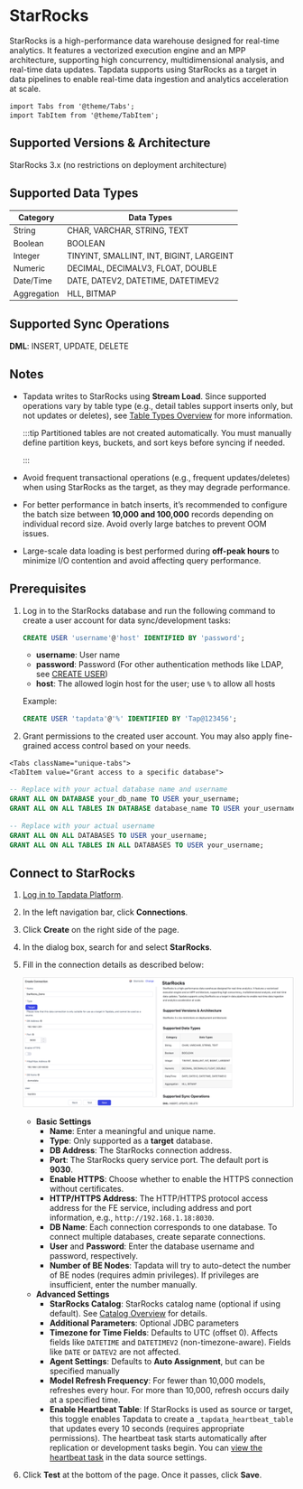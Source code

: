 # StarRocks

StarRocks is a high-performance data warehouse designed for real-time analytics. It features a vectorized execution engine and an MPP architecture, supporting high concurrency, multidimensional analysis, and real-time data updates. Tapdata supports using StarRocks as a target in data pipelines to enable real-time data ingestion and analytics acceleration at scale.

```mdx-code-block
import Tabs from '@theme/Tabs';
import TabItem from '@theme/TabItem';
```

## Supported Versions & Architecture

StarRocks 3.x (no restrictions on deployment architecture)

## Supported Data Types

| Category    | Data Types                               |
| ----------- | ---------------------------------------- |
| String      | CHAR, VARCHAR, STRING, TEXT              |
| Boolean     | BOOLEAN                                  |
| Integer     | TINYINT, SMALLINT, INT, BIGINT, LARGEINT |
| Numeric     | DECIMAL, DECIMALV3, FLOAT, DOUBLE        |
| Date/Time   | DATE, DATEV2, DATETIME, DATETIMEV2       |
| Aggregation | HLL, BITMAP                              |

## Supported Sync Operations

**DML**: INSERT, UPDATE, DELETE

## Notes

- Tapdata writes to StarRocks using **Stream Load**. Since supported operations vary by table type (e.g., detail tables support inserts only, but not updates or deletes), see [Table Types Overview](https://docs.mirrorship.cn/docs/table_design/table_types/) for more information.

  :::tip
  Partitioned tables are not created automatically. You must manually define partition keys, buckets, and sort keys before syncing if needed.

  :::

- Avoid frequent transactional operations (e.g., frequent updates/deletes) when using StarRocks as the target, as they may degrade performance.

- For better performance in batch inserts, it’s recommended to configure the batch size between **10,000 and 100,000** records depending on individual record size. Avoid overly large batches to prevent OOM issues.

- Large-scale data loading is best performed during **off-peak hours** to minimize I/O contention and avoid affecting query performance.

## Prerequisites

1. Log in to the StarRocks database and run the following command to create a user account for data sync/development tasks:

   ```sql
   CREATE USER 'username'@'host' IDENTIFIED BY 'password';
   ```

   - **username**: User name
   - **password**: Password (For other authentication methods like LDAP, see [CREATE USER](https://docs.mirrorship.cn/zh/docs/sql-reference/sql-statements/account-management/CREATE_USER))
   - **host**: The allowed login host for the user; use `%` to allow all hosts

   Example:

   ```sql
   CREATE USER 'tapdata'@'%' IDENTIFIED BY 'Tap@123456';
   ```

2. Grant permissions to the created user account. You may also apply fine-grained access control based on your needs.

```mdx-code-block
<Tabs className="unique-tabs">
<TabItem value="Grant access to a specific database">
```

```sql
-- Replace with your actual database name and username
GRANT ALL ON DATABASE your_db_name TO USER your_username;
GRANT ALL ON ALL TABLES IN DATABASE database_name TO USER your_username;
```

</TabItem>

<TabItem value="Grant access to a all databases">

```sql
-- Replace with your actual username
GRANT ALL ON ALL DATABASES TO USER your_username;
GRANT ALL ON ALL TABLES IN ALL DATABASES TO USER your_username;
```

</TabItem>
</Tabs>




## Connect to StarRocks

1. [Log in to Tapdata Platform](../../user-guide/log-in.md).

2. In the left navigation bar, click **Connections**.

3. Click **Create** on the right side of the page.

4. In the dialog box, search for and select **StarRocks**.

5. Fill in the connection details as described below:

   ![Connect to StarRocks](../../images/connect_starrocks.png)

   - **Basic Settings**
     - **Name**: Enter a meaningful and unique name.
     - **Type**: Only supported as a **target** database.
     - **DB Address**: The StarRocks connection address.
     - **Port**: The StarRocks query service port. The default port is **9030**.
     - **Enable HTTPS**: Choose whether to enable the HTTPS connection without certificates.
     - **HTTP/HTTPS Address**: The HTTP/HTTPS protocol access address for the FE service, including address and port information,  e.g., `http://192.168.1.18:8030`.
     - **DB Name**: Each connection corresponds to one database. To connect multiple databases, create separate connections.
     - **User** and **Password**: Enter the database username and password, respectively.
     - **Number of BE Nodes**: Tapdata will try to auto-detect the number of BE nodes (requires admin privileges). If privileges are insufficient, enter the number manually.
   - **Advanced Settings**
     - **StarRocks Catalog**: StarRocks catalog name (optional if using default). See [Catalog Overview](https://docs.mirrorship.cn/docs/data_source/catalog/catalog_overview/) for details.
     - **Additional Parameters**: Optional JDBC parameters
     - **Timezone for Time Fields**: Defaults to UTC (offset 0). Affects fields like `DATETIME` and `DATETIMEV2` (non-timezone-aware). Fields like `DATE` or `DATEV2` are not affected.
     - **Agent Settings**: Defaults to **Auto Assignment**, but can be specified manually
     - **Model Refresh Frequency**: For fewer than 10,000 models, refreshes every hour. For more than 10,000, refresh occurs daily at a specified time.
     - **Enable Heartbeat Table**: If StarRocks is used as source or target, this toggle enables Tapdata to create a `_tapdata_heartbeat_table` that updates every 10 seconds (requires appropriate permissions).
        The heartbeat task starts automatically after replication or development tasks begin. You can [view the heartbeat task](../../case-practices/best-practice/heart-beat-task.md) in the data source settings.

6. Click **Test** at the bottom of the page. Once it passes, click **Save**.
